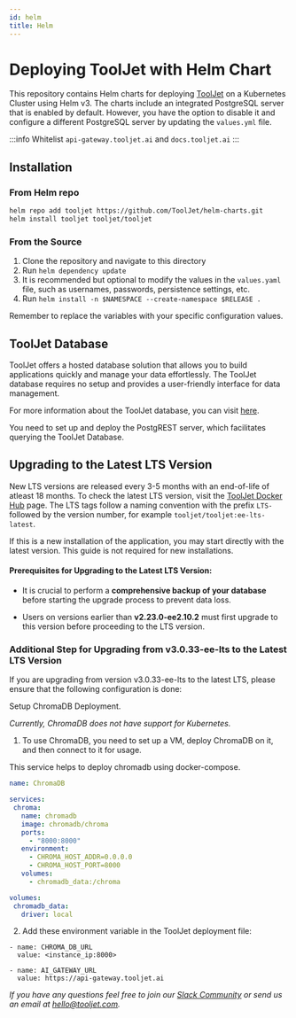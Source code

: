```yaml
---
id: helm
title: Helm
---
```


# Deploying ToolJet with Helm Chart

This repository contains Helm charts for deploying [ToolJet](https://github.com/ToolJet/helm-charts) on a Kubernetes Cluster using Helm v3. The charts include an integrated PostgreSQL server that is enabled by default. However, you have the option to disable it and configure a different PostgreSQL server by updating the `values.yml` file.

:::info
Whitelist `api-gateway.tooljet.ai` and `docs.tooljet.ai`
:::

## Installation

### From Helm repo
```bash
helm repo add tooljet https://github.com/ToolJet/helm-charts.git
helm install tooljet tooljet/tooljet
```

### From the Source
1. Clone the repository and navigate to this directory
2. Run `helm dependency update`
3. It is recommended but optional to modify the values in the `values.yaml` file, such as usernames, passwords, persistence settings, etc.
4. Run `helm install -n $NAMESPACE --create-namespace $RELEASE .`

Remember to replace the variables with your specific configuration values.

## ToolJet Database

ToolJet offers a hosted database solution that allows you to build applications quickly and manage your data effortlessly. The ToolJet database requires no setup and provides a user-friendly interface for data management.

For more information about the ToolJet database, you can visit [here](/docs/tooljet-db/tooljet-database).

You need to set up and deploy the PostgREST server, which facilitates querying the ToolJet Database.

## Upgrading to the Latest LTS Version

New LTS versions are released every 3-5 months with an end-of-life of atleast 18 months. To check the latest LTS version, visit the [ToolJet Docker Hub](https://hub.docker.com/r/tooljet/tooljet/tags) page. The LTS tags follow a naming convention with the prefix `LTS-` followed by the version number, for example `tooljet/tooljet:ee-lts-latest`.

If this is a new installation of the application, you may start directly with the latest version. This guide is not required for new installations.

#### Prerequisites for Upgrading to the Latest LTS Version:

- It is crucial to perform a **comprehensive backup of your database** before starting the upgrade process to prevent data loss.

- Users on versions earlier than **v2.23.0-ee2.10.2** must first upgrade to this version before proceeding to the LTS version.

### Additional Step for Upgrading from v3.0.33-ee-lts to the Latest LTS Version

If you are upgrading from version v3.0.33-ee-lts to the latest LTS, please ensure that the following configuration is done:

Setup ChromaDB Deployment.

*Currently, ChromaDB does not have support for Kubernetes.*

1. To use ChromaDB, you need to set up a VM, deploy ChromaDB on it, and then connect to it for usage.

This service helps to deploy chromadb using docker-compose.

 ```yml
 name: ChromaDB

 services:
  chroma:
    name: chromadb
    image: chromadb/chroma
    ports:
      - "8000:8000"
    environment:
      - CHROMA_HOST_ADDR=0.0.0.0
      - CHROMA_HOST_PORT=8000
    volumes:
      - chromadb_data:/chroma

 volumes:
  chromadb_data:
    driver: local
```

2. Add these environment variable in the ToolJet deployment file:
```
- name: CHROMA_DB_URL
  value: <instance_ip:8000>
``` 
```
- name: AI_GATEWAY_URL
  value: https://api-gateway.tooljet.ai
```

*If you have any questions feel free to join our [Slack Community](https://tooljet.com/slack) or send us an email at hello@tooljet.com.*
